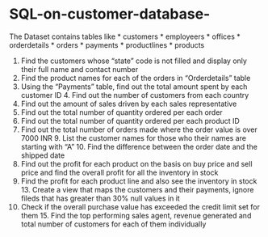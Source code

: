 # SQL-on-customer-database-


The Dataset contains tables like 
                        * customers
                        * employeers
                        * offices 
                        * orderdetails 
                        * orders 
                        * payments 
                        * productlines 
                        * products 
                        
                        
                        
1. Find the customers whose “state” code is not filled and display only their full name and contact number 
2. Find the product names for each of the orders in “Orderdetails” table 
3. Using the “Payments” table, find out the total amount spent by each customer ID 4. Find out the number of customers from each country 
5. Find out the amount of sales driven by each sales representative 
6. Find out the total number of quantity ordered per each order 
7. Find out the total number of quantity ordered per each product ID 
8. Find out the total number of orders made where the order value is over 7000 INR 9. List the customer names for those who their names are starting with “A” 10. Find the difference between the order date and the shipped date 
11. Find out the profit for each product on the basis on buy price and sell price and find the overall profit for all the inventory in stock 
12. Find the profit for each product line and also see the inventory in stock 13. Create a view that maps the customers and their payments, ignore fileds that has greater than 30% null values in it 
14. Check if the overall purchase value has exceeded the credit limit set for them 15. Find the top performing sales agent, revenue generated and total number of customers for each of them individually

